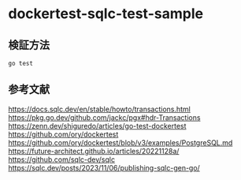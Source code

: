 # dockertest-sqlc-test-sample
## 検証方法
```
go test
```

## 参考文献
https://docs.sqlc.dev/en/stable/howto/transactions.html
https://pkg.go.dev/github.com/jackc/pgx#hdr-Transactions
https://zenn.dev/shiguredo/articles/go-test-dockertest
https://github.com/ory/dockertest
https://github.com/ory/dockertest/blob/v3/examples/PostgreSQL.md
https://future-architect.github.io/articles/20221128a/
https://github.com/sqlc-dev/sqlc
https://sqlc.dev/posts/2023/11/06/publishing-sqlc-gen-go/
